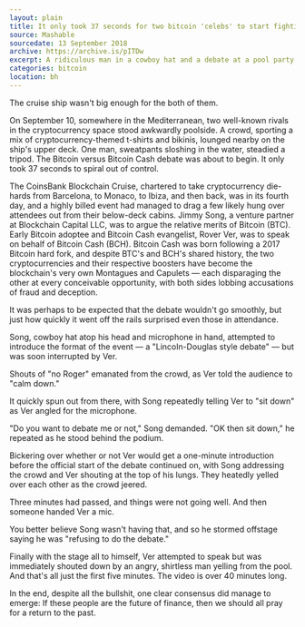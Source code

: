```yaml
---
layout: plain
title: It only took 37 seconds for two bitcoin 'celebs' to start fighting on a cruise ship
source: Mashable
sourcedate: 13 September 2018
archive: https://archive.is/pITDw
excerpt: A ridiculous man in a cowboy hat and a debate at a pool party on a hot Barcelona day. What could go wrong?
categories: bitcoin
location: bh
---
```



The cruise ship wasn't big enough for the both of them. 

On September 10, somewhere in the Mediterranean, two well-known rivals in the cryptocurrency space stood awkwardly poolside. A crowd, sporting a mix of cryptocurrency-themed t-shirts and bikinis, lounged nearby on the ship's upper deck. One man, sweatpants sloshing in the water, steadied a tripod. The Bitcoin versus Bitcoin Cash debate was about to begin. 
It only took 37 seconds to spiral out of control. 

The CoinsBank Blockchain Cruise, chartered to take cryptocurrency die-hards from Barcelona, to Monaco, to Ibiza, and then back, was in its fourth day, and a highly billed event had managed to drag a few likely hung over attendees out from their below-deck cabins. Jimmy Song, a venture partner at Blockchain Capital LLC, was to argue the relative merits of Bitcoin (BTC). Early Bitcoin adoptee and Bitcoin Cash evangelist, Rover Ver, was to speak on behalf of Bitcoin Cash (BCH). 
Bitcoin Cash was born following a 2017 Bitcoin hard fork, and despite BTC's and BCH's shared history, the two cryptocurrencies and their respective boosters have become the blockchain's very own Montagues and Capulets — each disparaging the other at every conceivable opportunity, with both sides lobbing accusations of fraud and deception. 

It was perhaps to be expected that the debate wouldn't go smoothly, but just how quickly it went off the rails surprised even those in attendance. 

Song, cowboy hat atop his head and microphone in hand, attempted to introduce the format of the event — a "Lincoln-Douglas style debate" — but was soon interrupted by Ver. 

Shouts of "no Roger" emanated from the crowd, as Ver told the audience to "calm down."

It quickly spun out from there, with Song repeatedly telling Ver to "sit down" as Ver angled for the microphone.

"Do you want to debate me or not," Song demanded. "OK then sit down," he repeated as he stood behind the podium.

Bickering over whether or not Ver would get a one-minute introduction before the official start of the debate continued on, with Song addressing the crowd and Ver shouting at the top of his lungs. 
They heatedly yelled over each other as the crowd jeered. 

Three minutes had passed, and things were not going well. And then someone handed Ver a mic.

You better believe Song wasn't having that, and so he stormed offstage saying he was "refusing to do the debate."

Finally with the stage all to himself, Ver attempted to speak but was immediately shouted down by an angry, shirtless man yelling from the pool. And that's all just the first five minutes. The video is over 40 minutes long. 

In the end, despite all the bullshit, one clear consensus did manage to emerge: If these people are the future of finance, then we should all pray for a return to the past. 

